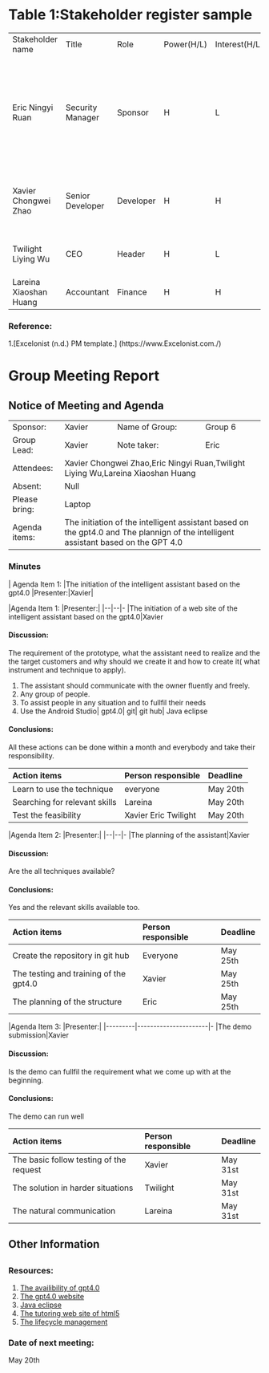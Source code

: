 <h1>Table 1:Stakeholder register sample</h1>
<table>
<tr>
<td>Stakeholder name</td><td>Title</td><td>Role</td><td>Power(H/L)</td><td>Interest(H/L)</td><td>Requirement</td><td>Communication</td>
</tr>
<td>Eric Ningyi Ruan</td><td>Security Manager</td><td>Sponsor</td><td>H</td><td>L</td><td>1. Finish implementing GDPR compliant checkouts by end of Q3<br>2.  Senior Data Analyst Certificates<br>3.  Computer Certificate|1.Weekly via email to each team members<br></td><td><br>1.Weekly via email to each team members</br><br>2.Wechat Group Talking</br></td>
</tr>
<tr>
<td>Xavier Chongwei Zhao</td><td>Senior Developer</td><td>Developer</td><td>H</td><td>H</td><td>1. Security certificates<br>2.Senior Systems Analyst Certificate<br>3.Computer Certificate<br></td><td><br>Wechat Group Talking</br></td>
</tr>
<tr>
<td>Twilight Liying Wu</td><td>CEO</td><td>Header</td><td>H</td><td>L</td><td>1.5% revenue increase<br>2.Doctor of Management<br></td><td><br>Wechat Group Talking</br></td>
</tr>
<tr>
<td>Lareina Xiaoshan Huang</td><td>Accountant</td><td>Finance</td><td>H</td><td>H</td><td>1. Senior Certificate in Accounting<br></td><td><br>Wechat Group Talking</br></td>
</tr>
</table>
<h3>Reference: </h3>
1.[Excelonist (n.d.) PM template.] (https://www.Excelonist.com./)


<h1>Group Meeting Report</h1>
<h2>Notice of Meeting and Agenda</h2>
<table>
<tr>
<td>Sponsor:</td><td>Xavier</td><td>Name of Group:</td><td>Group 6</td>
</tr>
<tr>
<td>Group Lead:</td><td>Xavier</td><td>Note taker:</td><td>Eric</td>
</tr>
<tr>
<td>Attendees:</td><td colspan="3">Xavier Chongwei Zhao,Eric Ningyi Ruan,Twilight Liying Wu,Lareina Xiaoshan Huang</td>
</tr>
<tr>
<td>Absent:</td><td colspan="3">Null</td>
</tr>
<tr>
<td>Please bring:</td><td colspan="3">Laptop</td>
</tr>
<tr>
<td>Agenda items:</td><td colspan="3">The initiation of the intelligent assistant based on the gpt4.0 and The plannign of the intelligent assistant based on the GPT 4.0</td>
</tr>
</table>
<h3>Minutes</h3>
| Agenda Item 1: |The initiation of the intelligent assistant based on the gpt4.0  |Presenter:|Xavier|

|Agenda Item 1: |Presenter:| 
|--|--|-
|The initiation of a web site of the intelligent assistant based on the gpt4.0|Xavier  
<h4>Discussion:</h4>
<p>The requirement of the prototype, what the assistant need to realize and the the target customers and why should we create it and how to create it( what instrument and technique to apply).</p>

 1. The assistant should communicate with the owner fluently and freely.
 2. Any group of people.
 3. To assist people in any situation and to fullfil their needs
 4. Use the Android Studio| gpt4.0| git| git hub| Java eclipse
 
 <h4>Conclusions:</h4>
<p> All these actions can be done within a month and everybody and take their responsibility.</p>

| Action items |Person responsible  |Deadline
|:--|:--|:--|
|Learn to use the technique  |everyone  |May 20th
|Searching for relevant skills  |Lareina  |May 20th
|Test the feasibility |Xavier Eric Twilight  |May 20th

|Agenda Item 2: |Presenter:| 
|--|--|-
|The planning of the assistant|Xavier
<h4>Discussion:</h4>
<p>Are the all techniques available?</p>
<h4>Conclusions:</h4>
<p>Yes and the relevant skills available too.</p>

|Action items|Person responsible  |Deadline
|:--|:--|:--
|Create the repository in git hub  |Everyone  |May 25th
|The testing and training of the gpt4.0 |Xavier  |May 25th
|The planning of the structure |Eric  |May 25th

|Agenda Item 3: |Presenter:| 
|---------|----------------------|-
|The demo submission|Xavier

<h4>Discussion:</h4>
<p>Is the demo can fullfil the requirement what we come up with at the beginning.</p>
<h4>Conclusions:</h4>
<p>The demo can run well</p>

| Action items |Person responsible  |Deadline
|:--|:--|:--|
|The basic follow testing of the request  |Xavier  |May 31st
|The solution in harder situations |Twilight  |May 31st
|The natural communication |Lareina  |May 31st

<h2>Other Information<h2>
<h3>Resources:</h3>


1. [The availibility of gpt4.0](https://www.digitaltrends.com/computing/chatgpt-4-everything-we-know-so-far/)
2. [The gpt4.0 website](https://www.digitaltrends.com/computing/chatgpt-4-everything-we-know-so-far/)
3. [Java eclipse](https://www.jetbrains.com.cn/idea/promo/?utm_source=baidu&utm_medium=cpc&utm_campaign=cn-bai-competitor-ph-pc&utm_content=competitor_intellij&utm_term=eclipse%20java&bd_vid=10952358892143418265)
4. [The tutoring web site of html5](https://www.w3schools.com/html/)
5. [The lifecycle management](https://www.coursera.org/articles/project-management-lifecycle)

<h3>Date of next meeting:</h3>
<p>May 20th</p>
